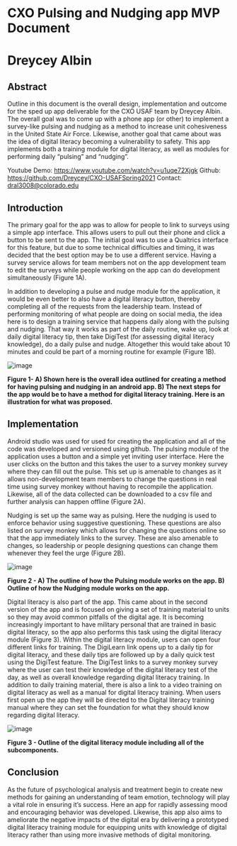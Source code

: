 # CXO Pulsing and Nudging app MVP Document
# Dreycey Albin


## Abstract

Outline in this document is the overall design, implementation and outcome for the sped up app deliverable for the CXO USAF team by Dreycey Albin. The overall goal was to come up with a phone app (or other) to implement a survey-like pulsing and nudging as a method to increase unit cohesiveness in the United State Air Force. Likewise, another goal that came about was the idea of digital literacy becoming a vulnerability to safety. This app implements both a training module for digital literacy, as well as modules for performing daily “pulsing” and “nudging”.

Youtube Demo: https://www.youtube.com/watch?v=u1uqe72Xjgk
Github: https://github.com/Dreycey/CXO-USAFSpring2021
Contact: dral3008@colorado.edu

## Introduction

The primary goal for the app was to allow for people to link to surveys using a simple app interface. This allows users to pull out their phone and click a button to be sent to the app. The initial goal was to use a Qualtrics interface for this feature, but due to some technical difficulties and timing, it was decided that the best option may be to use a different service. Having a survey service allows for team members not on the app development team to edit the surveys while people working on the app can do development simultaneously (Figure 1A). 

In addition to developing a pulse and nudge module for the application, it would be even better to also have a digital literacy button, thereby completing all of the requests from the leadership team. Instead of performing monitoring of what people are doing on social media, the idea here is to design a training service that happens daily along with the pulsing and nudging. That way it works as part of the daily routine, wake up, look at daily digital literacy tip, then take DigiTest (for assessing digital literacy knowledge), do a daily pulse and nudge. Altogether this would take about 10 minutes and could be part of a morning routine for example (Figure 1B). 

![image](https://user-images.githubusercontent.com/33699024/113363834-2e915100-930f-11eb-817b-812acd039d2c.png)

 
**Figure 1- A) Shown here is the overall idea outlined for creating a method for having pulsing and nudging in an android app. B) The next steps for the app would be to have a method for digital literacy training. Here is an illustration for what was proposed.**


## Implementation


Android studio was used for used for creating the application and all of the code was developed and versioned using github. The pulsing module of the application uses a button and a simple yet inviting user interface. Here the user clicks on the button and this takes the user to a survey monkey survey where they can fill out the pulse. This set up is amenable to changes as it allows non-development team members to change the questions in real time using survey monkey without having to recompile the application. Likewise, all of the data collected can be downloaded to a csv file and further analysis can happen offline (Figure 2A). 

Nudging is set up the same way as pulsing. Here the nudging is used to enforce behavior using suggestive questioning. These questions are also listed on survey monkey which allows for changing the questions online so that the app immediately links to the survey. These are also amenable to changes, so leadership or people designing questions can change them whenever they feel the urge (Figure 2B). 

 
 ![image](https://user-images.githubusercontent.com/33699024/113363845-381ab900-930f-11eb-8739-adc6d6b335ee.png)


**Figure 2 - A) The outline of how the Pulsing module works on the app. B) Outline of how the Nudging module works on the app.**

Digital literacy is also part of the app. This came about in the second version of the app and is focused on giving a set of training material to units so they may avoid common pitfalls of the digital age. It is becoming increasingly important to have military personal that are trained in basic digital literacy, so the app also performs this task using the digital literacy module (Figure 3). Within the digital literacy module, users can open four different links for training. The DigiLearn link opens up to a daily tip for digital literacy, and these daily tips are followed up by a daily quick test using the DigiTest feature. The DigiTest links to a survey monkey survey where the user can test their knowledge of the digital literacy test of the day, as well as overall knowledge regarding digital literacy training. In addition to daily training material, there is also a link to a video training on digital literacy as well as a manual for digital literacy training. When users first open up the app they will be directed to the Digital literacy training manual where they can set the foundation for what they should know regarding digital literacy. 

![image](https://user-images.githubusercontent.com/33699024/113363856-3ea93080-930f-11eb-8bab-f9c9d645347f.png)
 
**Figure 3 - Outline of the digital literacy module including all of the subcomponents.**

## Conclusion

As the future of psychological analysis and treatment begin to create new methods for gaining an understanding of team emotion, technology will play a vital role in ensuring it’s success. Here an app for rapidly assessing mood and encouraging behavior was developed. Likewise, this app also aims to ameliorate the negative impacts of the digital era by delivering a prototyped digital literacy training module for equipping units with knowledge of digital literacy rather than using more invasive methods of digital monitoring. 
